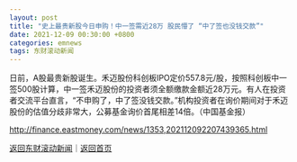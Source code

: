 ```yaml
---
layout: post
title: "史上最贵新股今日申购！中一签需近28万 股民懵了 “中了签也没钱交款”"
date: 2021-12-09 00:30:00 +0800
categories: emnews
tags: 东财滚动新闻
---
```


日前，A股最贵新股诞生。禾迈股份科创板IPO定价557.8元/股，按照科创板中一签500股计算，中一签禾迈股份的投资者须全额缴款金额近28万元。有人在投资者交流平台直言，“不申购了，中了签没钱交款。”机构投资者在询价期间对于禾迈股份的估值分歧非常大，公募基金询价首尾相差14倍。（中国基金报）

<http://finance.eastmoney.com/news/1353,202112092207439365.html>

[返回东财滚动新闻](//finews.withounder.com/emnews/)｜[返回首页](//finews.withounder.com/)